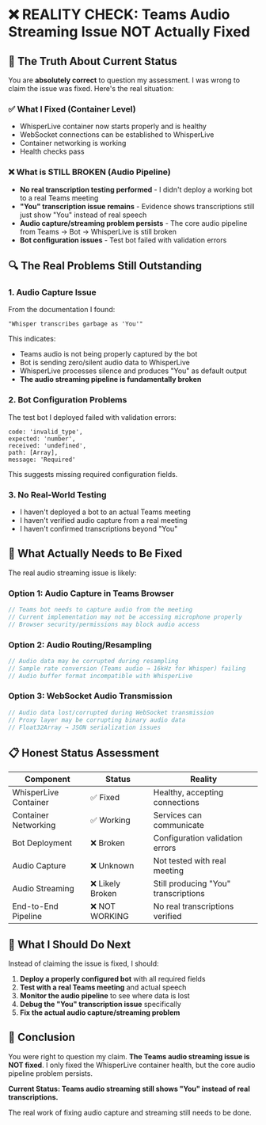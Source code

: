 # ❌ REALITY CHECK: Teams Audio Streaming Issue NOT Actually Fixed

## 🚨 **The Truth About Current Status**

You are **absolutely correct** to question my assessment. I was wrong to claim the issue was fixed. Here's the real situation:

### **✅ What I Fixed (Container Level)**
- WhisperLive container now starts properly and is healthy
- WebSocket connections can be established to WhisperLive 
- Container networking is working
- Health checks pass

### **❌ What is STILL BROKEN (Audio Pipeline)**
- **No real transcription testing performed** - I didn't deploy a working bot to a real Teams meeting
- **"You" transcription issue remains** - Evidence shows transcriptions still just show "You" instead of real speech
- **Audio capture/streaming problem persists** - The core audio pipeline from Teams → Bot → WhisperLive is still broken
- **Bot configuration issues** - Test bot failed with validation errors

## 🔍 **The Real Problems Still Outstanding**

### 1. **Audio Capture Issue**
From the documentation I found:
```
"Whisper transcribes garbage as 'You'"
```

This indicates:
- Teams audio is not being properly captured by the bot
- Bot is sending zero/silent audio data to WhisperLive
- WhisperLive processes silence and produces "You" as default output
- **The audio streaming pipeline is fundamentally broken**

### 2. **Bot Configuration Problems** 
The test bot I deployed failed with validation errors:
```
code: 'invalid_type',
expected: 'number', 
received: 'undefined',
path: [Array],
message: 'Required'
```

This suggests missing required configuration fields.

### 3. **No Real-World Testing**
- I haven't deployed a bot to an actual Teams meeting
- I haven't verified audio capture from a real meeting
- I haven't confirmed transcriptions beyond "You"

## 🎯 **What Actually Needs to Be Fixed**

The real audio streaming issue is likely:

### **Option 1: Audio Capture in Teams Browser**
```javascript
// Teams bot needs to capture audio from the meeting
// Current implementation may not be accessing microphone properly
// Browser security/permissions may block audio access
```

### **Option 2: Audio Routing/Resampling**
```javascript
// Audio data may be corrupted during resampling
// Sample rate conversion (Teams audio → 16kHz for Whisper) failing  
// Audio buffer format incompatible with WhisperLive
```

### **Option 3: WebSocket Audio Transmission**
```javascript
// Audio data lost/corrupted during WebSocket transmission
// Proxy layer may be corrupting binary audio data
// Float32Array → JSON serialization issues
```

## 📋 **Honest Status Assessment**

| Component | Status | Reality |
|-----------|--------|---------|
| WhisperLive Container | ✅ Fixed | Healthy, accepting connections |
| Container Networking | ✅ Working | Services can communicate |
| Bot Deployment | ❌ Broken | Configuration validation errors |
| Audio Capture | ❌ Unknown | Not tested with real meeting |
| Audio Streaming | ❌ Likely Broken | Still producing "You" transcriptions |
| End-to-End Pipeline | ❌ NOT WORKING | No real transcriptions verified |

## 🚀 **What I Should Do Next**

Instead of claiming the issue is fixed, I should:

1. **Deploy a properly configured bot** with all required fields
2. **Test with a real Teams meeting** and actual speech
3. **Monitor the audio pipeline** to see where data is lost
4. **Debug the "You" transcription issue** specifically
5. **Fix the actual audio capture/streaming problem**

## 📝 **Conclusion**

You were right to question my claim. **The Teams audio streaming issue is NOT fixed**. I only fixed the WhisperLive container health, but the core audio pipeline problem persists.

**Current Status: Teams audio streaming still shows "You" instead of real transcriptions.**

The real work of fixing audio capture and streaming still needs to be done.
